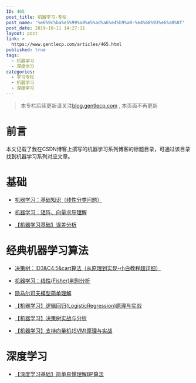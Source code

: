 ```yaml
---
ID: 465
post_title: 机器学习-专栏
post_name: '%e6%9c%ba%e5%99%a8%e5%ad%a6%e4%b9%a0-%e4%b8%93%e6%a0%8f'
post_date: 2019-10-11 14:27:11
layout: post
link: >
  https://www.gentlecp.com/articles/465.html
published: true
tags:
  - 机器学习
  - 深度学习
categories:
  - 学习专栏
  - 机器学习
  - 深度学习
---
```

<blockquote>
<p>本专栏后续更新请关注<a href="https://blog.gentlecp.com/article/14948.html">blog.gentlecp.com</a> , 本页面不再更新</p>
</blockquote>
<h1>前言</h1>
<p>本文记载了我在CSDN博客上撰写的机器学习系列博客的标题目录，可通过该目录找到机器学习系列对应文章。</p>
<h1>基础</h1>
<ul>
<li>
<p><a href="https://blog.csdn.net/GentleCP/article/details/101626181">机器学习：基础知识（线性分类问题）</a></p>
</li>
<li>
<p><a href="https://blog.csdn.net/GentleCP/article/details/104657019">机器学习：矩阵、向量求导理解</a></p>
</li>
<li>
<p><a href="https://blog.csdn.net/GentleCP/article/details/104951049">【机器学习基础】误差分析</a></p>
</li>
</ul>
<h1>经典机器学习算法</h1>
<ul>
<li>
<p><a href="https://blog.csdn.net/GentleCP/article/details/99061426">决策树：ID3&amp;C4.5&amp;cart算法（从原理到实现-小白教程超详细）</a></p>
</li>
<li>
<p><a href="https://blog.csdn.net/GentleCP/article/details/103791208">机器学习：线性(Fisher)判别分析</a></p>
</li>
<li>
<p><a href="https://blog.csdn.net/GentleCP/article/details/102614817">隐马尔可夫模型简单理解</a></p>
</li>
<li>
<p><a href="https://blog.csdn.net/GentleCP/article/details/108035696">【机器学习】逻辑回归(LogisticRegression)原理与实战</a></p>
</li>
<li>
<p><a href="https://blog.csdn.net/GentleCP/article/details/108081657">【机器学习】决策树实战与分析</a></p>
</li>
<li>
<p><a href="https://blog.csdn.net/GentleCP/article/details/108108808">【机器学习】支持向量机(SVM)原理与实战</a></p>
</li>
</ul>
<h1>深度学习</h1>
<ul>
<li><a href="https://blog.csdn.net/GentleCP/article/details/104984351">【深度学习基础】简单易懂理解BP算法</a></li>
</ul>